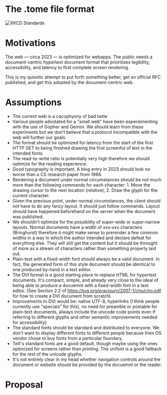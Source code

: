# The .tome file format

![XKCD Standards](https://imgs.xkcd.com/comics/standards.png)

# Motivations

The web — circa 2023 — is optimized for webapps. The public
needs a document-centric hypertext document format that prioritizes
legibility, accessibility, and latency to first complete screen rendering.

This is my quixotic attempt to put forth something better, 
get an official RFC published, 
and get this adopted by the document-centric web.

# Assumptions

* The current web is a cacophyony of bad taste
* Various people advotated for a "small web" have been experiementing with the use of Gopher and Gemini. We should learn from these experiments but we don't believe that a protocol incompatible with the web will further our goals.
* The format should be optimized for latency from the start of the first HTTP GET to being finished drawing the first screenful of text in the intended fonts.
* The read-to-write ratio is potentially very high therefore we should optimize for the reading experience.
* Good typography is important. A blog entry in 2023 should look no worse than a CS research paper from 1988.
* Rendering a document under normal circumstances should be not much more than the following commands for each character: 1. Move the drawing cursor to the next location (relative), 2. Draw the glyph for the current character.
* Given the previous point, under normal circumstances, the client should *not* have to do any fancy layout. It should just follow commands. Layout should have happened beforehand on the server when the document was published.
* We shouldn't optimize for the possibility of super-wide or super-narrow layouts. Normal documents have a width of xxx-xxx characters (Bringhurst) therefore it might make sense to prerender a few common widths in a way in which the author intended and declare defeat for everything else. They will still get the content but it should be throught of more as a stream of characters rather than something properly laid out.
* Plain-text with a fixed-width font should always be a valid document. In fact, the generated form of this style document should be identical to one produced by-hand in a text editor.
* The DVI format is a good starting place to replace HTML for hypertext documents. It's compact, simple, and already very close to the ideal of being able to produce a docuemnt with a fixed-width font in a text editor. (See Section 2.2 of https://tug.org/pracjourn/2007-1/cho/cho.pdf for how to create a DVI document from scratch)
* Improvements to DVI would be: native UTF-8, hyperlinks (I think people currently use "specials" for this), no need for preamble or postable for plain-text documents, always include the unicode code points even if referring to different glyphs and other semantic improvements needed for accessibility)
* The standard fonts should be standard and distributed to everyone. We don't want to display different fonts to different people because their OS vendor chose to buy fonts from a particular foundary.
* TeX's standard fonts are a good default, though maybe using the ones optimized for screens rather than printing. The unifont is a good fallback for the rest of the unicode glyphs.
* It's not entirely clear in my head whether navigation controls around the document or website should be provided by the docuemnt or the reader.

# Proposal

